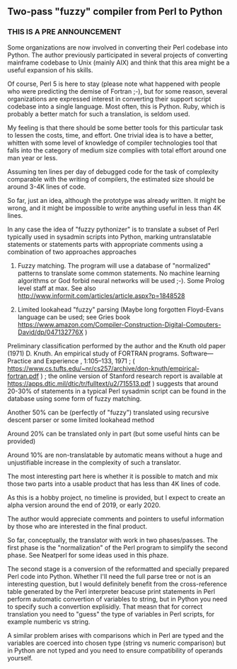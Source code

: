 ## Two-pass "fuzzy" compiler from Perl to Python 
### THIS IS A PRE ANNOUNCEMENT 

Some organizations are now involved in converting their Perl codebase into Python. The author previously participated in several projects of converting mainframe codebase to Unix (mainly AIX) and think that this area might be a useful expansion of his skills. 
 
Of course, Perl 5 is here to stay (please note what happened with people who were predicting the demise of Fortran ;-), but for some reason, 
several organizations are expressed interest in converting their support script codebase into a single language. Most often, this is Python. 
Ruby, which is probably a better match for such a translation, is seldom used. 

My feeling is that there should be some better tools for this particular task to lessen the costs, time, and effort. One trivial idea is to have a better, 
whitten with some level of knowledge of compiler technologies tool that falls into the category of medium size complies with total effort around one man year or less. 

Assuming ten lines per day of debugged code for the task of complexity comparable with the writing of compilers, the estimated size should be around 3-4K lines of code. 

So far, just an idea, although the prototype was already written. It might be wrong, and it might be impossible to write anything useful in less than 4K lines. 

In any case the idea of "fuzzy pythonizer" is to translate a subset of Perl typically used in sysadmin scripts into Python, marking untranslatable statements
or statements parts with appropriate comments using a combination of two approaches approaches

1. Fuzzy matching. The program will use a database of "normalized" patterns to translate some common statements. No machine learning algorithms or God forbid neural networks will be used ;-). Some Prolog level staff at max. See also http://www.informit.com/articles/article.aspx?p=1848528
  
2. Limited lookahead "fuzzy" parsing (Maybe long forgotten Floyd-Evans language can be used; see Gries book https://www.amazon.com/Compiler-Construction-Digital-Computers-David/dp/047132776X )

Preliminary classification performed by the author and the Knuth old paper (1971)  D. Knuth. An empirical study of FORTRAN programs. Software—Practice and Experience , 1:105–133, 1971 ; ( https://www.cs.tufts.edu/~nr/cs257/archive/don-knuth/empirical-fortran.pdf ) ; the online version of Stanford research report is available at  https://apps.dtic.mil/dtic/tr/fulltext/u2/715513.pdf ) suggests that around 20-30% of statements in a typical Perl sysadmin script can be found in
the database using some form of fuzzy matching. 

Another 50% can be (perfectly of "fuzzy") translated using recursive descent parser or some limited lookahead method

Around 20% can be translated only in part (but some useful hints can be provided) 

Around 10% are non-translatable by automatic means without a huge and unjustifiable increase in the complexity of such a translator.   

The most interesting part here is whether it is possible to match and mix those two parts into a usable product that has less than 4K lines of code.   

As this is a hobby project, no timeline is provided, but I expect to create an alpha version around the end of 2019, or early 2020.

The author would appreciate comments and pointers to useful information by those who are interested in the final product.  

So far, conceptually, the translator with work in two phases/passes. The first phase is the "normalization" of the Perl program to simplify the second phase. See Neatperl for some ideas used in this phaze. 

The second stage is a conversion of the reformatted and specially prepared Perl code into Python. Whether I'll need the full parse tree or not is an interesting question, but I would definitely benefit from the cross-reference table generated by the Perl interpreter beacuse print statements in Perl perform automatic convertion of variables to string, but in Python you need to specify such a convertion explisidly. That  measn that for correct translation you need to "guess" the type of variables in Perl scripts, for example numberic vs string.

A similar problem arises with comparisons which in Perl are typed and the variables are coerced into chosen type (string vs numeric comparison) but in Python are not typed and you need to ensure compatibility of operands yourself.


